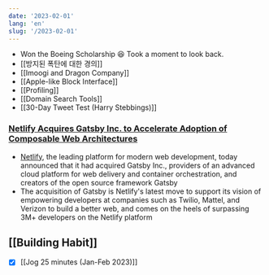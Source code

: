 ```yaml
---
date: '2023-02-01'
lang: 'en'
slug: '/2023-02-01'
---
```


- Won the Boeing Scholarship 😆 Took a moment to look back.
- [[방지된 폭탄에 대한 경의]]
- [[Imoogi and Dragon Company]]
- [[Apple-like Block Interface]]
- [[Profiling]]
- [[Domain Search Tools]]
- [[30-Day Tweet Test (Harry Stebbings)]]

### [Netlify Acquires Gatsby Inc. to Accelerate Adoption of Composable Web Architectures](https://www.netlify.com/press/netlify-acquires-gatsby-inc-to-accelerate-adoption-of-composable-web-architectures/)

- [Netlify](https://www.netlify.com/), the leading platform for modern web development, today announced that it had acquired Gatsby Inc., providers of an advanced cloud platform for web delivery and container orchestration, and creators of the open source framework Gatsby
- The acquisition of Gatsby is Netlify's latest move to support its vision of empowering developers at companies such as Twilio, Mattel, and Verizon to build a better web, and comes on the heels of surpassing 3M+ developers on the Netlify platform

## [[Building Habit]]

- [x] [[Jog 25 minutes (Jan-Feb 2023)]]
